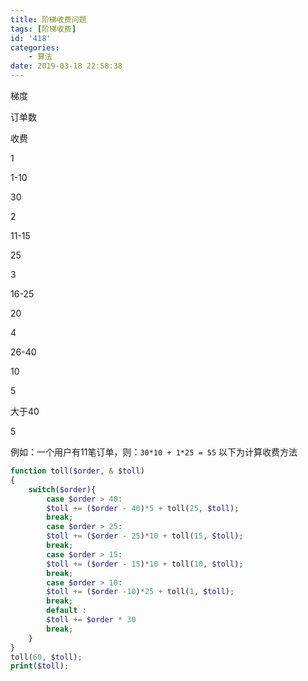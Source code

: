 ```yaml
---
title: 阶梯收费问题
tags: [阶梯收费]
id: '418'
categories:
    - 算法
date: 2019-03-18 22:58:38
---
```


梯度

订单数

收费

1

1-10

30

2

11-15

25

3

16-25

20

4

26-40

10

5

大于40

5

例如：一个用户有11笔订单，则：`30*10 + 1*25 = 55` 以下为计算收费方法

```php
function toll($order, & $toll)
{
    switch($order){
        case $order > 40:
        $toll += ($order - 40)*5 + toll(25, $toll);
        break;
        case $order > 25:
        $toll += ($order - 25)*10 + toll(15, $toll);
        break;
        case $order > 15:
        $toll += ($order - 15)*10 + toll(10, $toll);
        break;
        case $order > 10:
        $toll += ($order -10)*25 + toll(1, $toll);
        break;
        default :
        $toll += $order * 30
        break;
    }
}
toll(60, $toll);
print($toll);
```